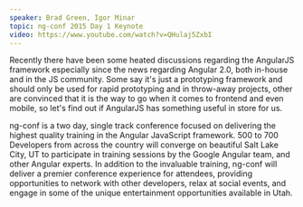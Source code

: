 ```yaml
---
speaker: Brad Green, Igor Minar
topic: ng-conf 2015 Day 1 Keynote
video: https://www.youtube.com/watch?v=QHulaj5ZxbI
---
```


Recently there have been some heated discussions regarding the AngularJS framework especially since the news regarding Angular 2.0, both in-house and in the JS community. Some say it's just a prototyping framework and should only be used for rapid prototyping and in throw-away projects, other are convinced that it is the way to go when it comes to frontend and even mobile, so let's find out if AngularJS has something useful in store for us.

ng-conf is a two day, single track conference focused on delivering the highest quality training in the Angular JavaScript framework. 500 to 700 Developers from across the country will converge on beautiful Salt Lake City, UT to participate in training sessions by the Google Angular team, and other Angular experts. In addition to the invaluable training, ng-conf will deliver a premier conference experience for attendees, providing opportunities to network with other developers, relax at social events, and engage in some of the unique entertainment opportunities available in Utah.
